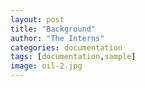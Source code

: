 ```yaml
---
layout: post
title: "Background"
author: "The Interns"
categories: documentation
tags: [documentation,sample]
image: oil-2.jpg
---
```

